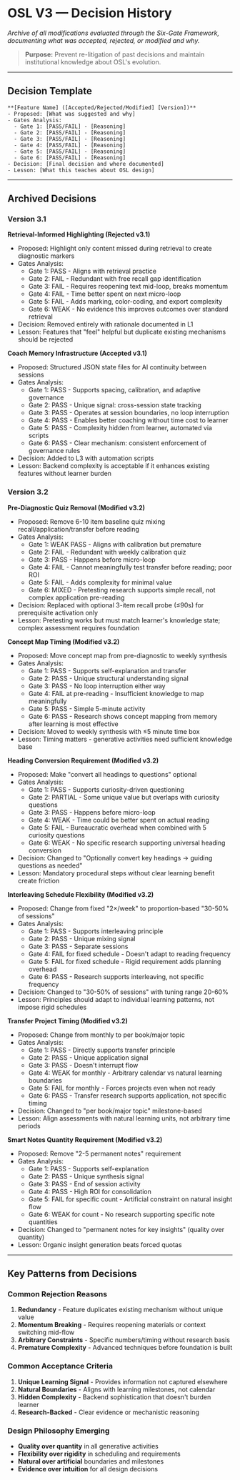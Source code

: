 # OSL V3 — Decision History

_Archive of all modifications evaluated through the Six-Gate Framework, documenting what was accepted, rejected, or modified and why._

> **Purpose:** Prevent re-litigation of past decisions and maintain institutional knowledge about OSL's evolution.

---

## Decision Template

```
**[Feature Name] ([Accepted/Rejected/Modified] [Version])**
- Proposed: [What was suggested and why]
- Gates Analysis:
  - Gate 1: [PASS/FAIL] - [Reasoning]
  - Gate 2: [PASS/FAIL] - [Reasoning]
  - Gate 3: [PASS/FAIL] - [Reasoning]
  - Gate 4: [PASS/FAIL] - [Reasoning]
  - Gate 5: [PASS/FAIL] - [Reasoning]
  - Gate 6: [PASS/FAIL] - [Reasoning]
- Decision: [Final decision and where documented]
- Lesson: [What this teaches about OSL design]
```

---

## Archived Decisions

### Version 3.1

**Retrieval-Informed Highlighting (Rejected v3.1)**
- Proposed: Highlight only content missed during retrieval to create diagnostic markers
- Gates Analysis:
  - Gate 1: PASS - Aligns with retrieval practice
  - Gate 2: FAIL - Redundant with free recall gap identification
  - Gate 3: FAIL - Requires reopening text mid-loop, breaks momentum
  - Gate 4: FAIL - Time better spent on next micro-loop
  - Gate 5: FAIL - Adds marking, color-coding, and export complexity
  - Gate 6: WEAK - No evidence this improves outcomes over standard retrieval
- Decision: Removed entirely with rationale documented in L1
- Lesson: Features that "feel" helpful but duplicate existing mechanisms should be rejected

**Coach Memory Infrastructure (Accepted v3.1)**
- Proposed: Structured JSON state files for AI continuity between sessions
- Gates Analysis:
  - Gate 1: PASS - Supports spacing, calibration, and adaptive governance
  - Gate 2: PASS - Unique signal: cross-session state tracking
  - Gate 3: PASS - Operates at session boundaries, no loop interruption
  - Gate 4: PASS - Enables better coaching without time cost to learner
  - Gate 5: PASS - Complexity hidden from learner, automated via scripts
  - Gate 6: PASS - Clear mechanism: consistent enforcement of governance rules
- Decision: Added to L3 with automation scripts
- Lesson: Backend complexity is acceptable if it enhances existing features without learner burden

### Version 3.2

**Pre-Diagnostic Quiz Removal (Modified v3.2)**
- Proposed: Remove 6-10 item baseline quiz mixing recall/application/transfer before reading
- Gates Analysis:
  - Gate 1: WEAK PASS - Aligns with calibration but premature
  - Gate 2: FAIL - Redundant with weekly calibration quiz
  - Gate 3: PASS - Happens before micro-loop
  - Gate 4: FAIL - Cannot meaningfully test transfer before reading; poor ROI
  - Gate 5: FAIL - Adds complexity for minimal value
  - Gate 6: MIXED - Pretesting research supports simple recall, not complex application pre-reading
- Decision: Replaced with optional 3-item recall probe (≤90s) for prerequisite activation only
- Lesson: Pretesting works but must match learner's knowledge state; complex assessment requires foundation

**Concept Map Timing (Modified v3.2)**
- Proposed: Move concept map from pre-diagnostic to weekly synthesis
- Gates Analysis:
  - Gate 1: PASS - Supports self-explanation and transfer
  - Gate 2: PASS - Unique structural understanding signal
  - Gate 3: PASS - No loop interruption either way
  - Gate 4: FAIL at pre-reading - Insufficient knowledge to map meaningfully
  - Gate 5: PASS - Simple 5-minute activity
  - Gate 6: PASS - Research shows concept mapping from memory after learning is most effective
- Decision: Moved to weekly synthesis with ≤5 minute time box
- Lesson: Timing matters - generative activities need sufficient knowledge base

**Heading Conversion Requirement (Modified v3.2)**
- Proposed: Make "convert all headings to questions" optional
- Gates Analysis:
  - Gate 1: PASS - Supports curiosity-driven questioning
  - Gate 2: PARTIAL - Some unique value but overlaps with curiosity questions
  - Gate 3: PASS - Happens before micro-loop
  - Gate 4: WEAK - Time could be better spent on actual reading
  - Gate 5: FAIL - Bureaucratic overhead when combined with 5 curiosity questions
  - Gate 6: WEAK - No specific research supporting universal heading conversion
- Decision: Changed to "Optionally convert key headings → guiding questions as needed"
- Lesson: Mandatory procedural steps without clear learning benefit create friction

**Interleaving Schedule Flexibility (Modified v3.2)**
- Proposed: Change from fixed "2×/week" to proportion-based "30-50% of sessions"
- Gates Analysis:
  - Gate 1: PASS - Supports interleaving principle
  - Gate 2: PASS - Unique mixing signal
  - Gate 3: PASS - Separate sessions
  - Gate 4: FAIL for fixed schedule - Doesn't adapt to reading frequency
  - Gate 5: FAIL for fixed schedule - Rigid requirement adds planning overhead
  - Gate 6: PASS - Research supports interleaving, not specific frequency
- Decision: Changed to "30-50% of sessions" with tuning range 20-60%
- Lesson: Principles should adapt to individual learning patterns, not impose rigid schedules

**Transfer Project Timing (Modified v3.2)**
- Proposed: Change from monthly to per book/major topic
- Gates Analysis:
  - Gate 1: PASS - Directly supports transfer principle
  - Gate 2: PASS - Unique application signal
  - Gate 3: PASS - Doesn't interrupt flow
  - Gate 4: WEAK for monthly - Arbitrary calendar vs natural learning boundaries
  - Gate 5: FAIL for monthly - Forces projects even when not ready
  - Gate 6: PASS - Transfer research supports application, not specific timing
- Decision: Changed to "per book/major topic" milestone-based
- Lesson: Align assessments with natural learning units, not arbitrary time periods

**Smart Notes Quantity Requirement (Modified v3.2)**
- Proposed: Remove "2-5 permanent notes" requirement
- Gates Analysis:
  - Gate 1: PASS - Supports self-explanation
  - Gate 2: PASS - Unique synthesis signal
  - Gate 3: PASS - End of session activity
  - Gate 4: PASS - High ROI for consolidation
  - Gate 5: FAIL for specific count - Artificial constraint on natural insight flow
  - Gate 6: WEAK for count - No research supporting specific note quantities
- Decision: Changed to "permanent notes for key insights" (quality over quantity)
- Lesson: Organic insight generation beats forced quotas

---

## Key Patterns from Decisions

### Common Rejection Reasons
1. **Redundancy** - Feature duplicates existing mechanism without unique value
2. **Momentum Breaking** - Requires reopening materials or context switching mid-flow
3. **Arbitrary Constraints** - Specific numbers/timing without research basis
4. **Premature Complexity** - Advanced techniques before foundation is built

### Common Acceptance Criteria
1. **Unique Learning Signal** - Provides information not captured elsewhere
2. **Natural Boundaries** - Aligns with learning milestones, not calendar
3. **Hidden Complexity** - Backend sophistication that doesn't burden learner
4. **Research-Backed** - Clear evidence or mechanistic reasoning

### Design Philosophy Emerging
- **Quality over quantity** in all generative activities
- **Flexibility over rigidity** in scheduling and requirements
- **Natural over artificial** boundaries and milestones
- **Evidence over intuition** for all design decisions